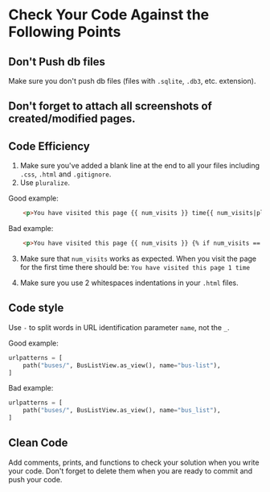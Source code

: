 # Сheck Your Code Against the Following Points

## Don't Push db files

Make sure you don't push db files (files with `.sqlite`, `.db3`, etc. extension).

## Don't forget to attach all screenshots of created/modified pages.

## Code Efficiency
1. Make sure you've added a blank line at the end to all your files including `.css`, `.html` and `.gitignore`.
2. Use `pluralize`.

Good example:

```html
    <p>You have visited this page {{ num_visits }} time{{ num_visits|pluralize }}</p>
```

Bad example:

```html
    <p>You have visited this page {{ num_visits }} {% if num_visits == 1 %} time {% else %} times {% endif %}.</p>
```

3. Make sure that `num_visits` works as expected.
When you visit the page for the first time there should be: `You have visited this page 1 time`

4. Make sure you use 2 whitespaces indentations in your `.html` files.

## Code style

Use `-` to split words in URL identification parameter `name`, not the `_`.

Good example:

```python
urlpatterns = [
    path("buses/", BusListView.as_view(), name="bus-list"),
]
 ```

Bad example:

```python
urlpatterns = [
    path("buses/", BusListView.as_view(), name="bus_list"),
]
 ```

## Clean Code
Add comments, prints, and functions to check your solution when you write your code. 
Don't forget to delete them when you are ready to commit and push your code.
